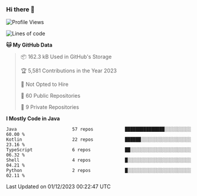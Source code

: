 ### Hi there 👋


<!--START_SECTION:waka-->
![Profile Views](http://img.shields.io/badge/Profile%20Views-20-blue)

![Lines of code](https://img.shields.io/badge/From%20Hello%20World%20I%27ve%20Written-9.4%20million%20lines%20of%20code-blue)

**🐱 My GitHub Data** 

> 📦 162.3 kB Used in GitHub's Storage 
 > 
> 🏆 5,581 Contributions in the Year 2023
 > 
> 🚫 Not Opted to Hire
 > 
> 📜 60 Public Repositories 
 > 
> 🔑 9 Private Repositories 
 > 
**I Mostly Code in Java** 

```text
Java                     57 repos            ███████████████░░░░░░░░░░   60.00 % 
Kotlin                   22 repos            ██████░░░░░░░░░░░░░░░░░░░   23.16 % 
TypeScript               6 repos             ██░░░░░░░░░░░░░░░░░░░░░░░   06.32 % 
Shell                    4 repos             █░░░░░░░░░░░░░░░░░░░░░░░░   04.21 % 
Python                   2 repos             █░░░░░░░░░░░░░░░░░░░░░░░░   02.11 % 
```




 Last Updated on 01/12/2023 00:22:47 UTC
<!--END_SECTION:waka-->
